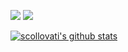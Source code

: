 [![](https://img.shields.io/static/v1?label=Gitlab&message=scollovati&style=for-the-badge&logo=gitlab)](https://gitlab.com/scollovati/)
[![](https://img.shields.io/static/v1?label=Github&message=scollovati&style=for-the-badge&logo=github)](https://github.com/scollovati/)

[![scollovati's github stats](https://github-readme-stats.vercel.app/api?username=scollovati&show_icons=true&rank_icon=github)](https://github.com/anuraghazra/github-readme-stats)
